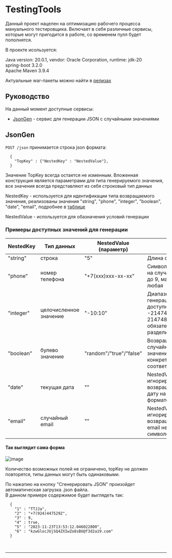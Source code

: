 # TestingTools
Данный проект нацелен на оптимизацию рабочего процесса мануального тестировщика. Включает в себя различные сервисы, которые могут пригодится в работе, со временем пулл будет пополнятся.

В проекте исользуется:

Java version: 20.0.1, vendor: Oracle Corporation, runtime: jdk-20<br>
spring-boot 3.2.0<br>
Apache Maven 3.9.4<br>

Актуальные war-пакеты можно найти в [релизах](https://github.com/Bayard1213/TestingTools/releases)

Руководство
----------------------------
На данный момент доступные сервисы:
- [JsonGen](#jsonGenTitle) - сервис для генерации JSON с случайными значениями

## <a id="jsonGenTitle">JsonGen</a>
`POST /json` принимается строка json формата:<br>
```
  {
    "TopKey" : {"NestedKey" : "NestedValue"},
  }
```
Значение TopKey всегда остается не изменным. Вложенная конструкция является параметрами для типа генерируемого значения, все значения всегда представляют из себя строковый тип данных

NestedKey - используется для идентификации типа возвращаемого значения, реализованы значения "string", "phone", "integer", "boolean", "date", "email", подробнее в [таблице](#jsonGenExampleTable)<br>

NestedValue - используется для обазначения условий генерации

### <a id="jsonGenExampleTable">Примеры доступных значений для генерации</a><br>
|NestedKey|Тип данных|NestedValue (параметр)|Описание|
|---------|----------|----------------------|--------|
|"string" | строка|"5"| Длина строки|
|"phone" | номер телефона|"+7(xxx)xxx-xx-xx" | Символы 'x' заменяются на случайные числа от 0 до 9, маска может быть любая|
|"integer" | целочисленное значение|"-10:10" | Диапазон значений для генерации числа, доступны значения от -2147483647 до 2147483646, обязательный разделитель ':'|
|"boolean" | булево значение|"random"/"true"/"false"| Возвращает случайное("random") значение true/false, либо конкретное("true","false") соответственно|
|"date" | текущая дата|""|NestedValue игнорируется, возвращает текущую дату на сервере в формате UTC+0|
|"email" | случайный email|""|NestedValue игнорируется, возвращает случайный email не длинее 50 символов|

#### Так выглядит сама форма

![image](https://github.com/Bayard1213/TestingTools/assets/25110470/d60c94f8-9bfe-42a0-98a7-7767874641fd)

Количество возможных полей не ограничено, topKey не должен повторятся, типы данных могут быть одинаковыми.

По нажатию на кнопку "Сгенерировать JSON" произойдет автоматическая загрузка .json файла.<br>В данном примере содержимое будет выглядеть так:

```
  {
    "1" : "TTJJa",
    "2" : "+7(924)4475292",
    "3" : 9,
    "4" : true,
    "5" : "2023-11-23T13:53:12.046022800",
    "6" : "kzwGlocJUjSQ4ZXIwZo8sBU@f3d2a19.com"
  }
```





<br><hr> 
